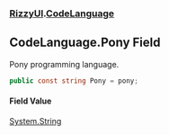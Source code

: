 ### [RizzyUI](RizzyUI 'RizzyUI').[CodeLanguage](RizzyUI.CodeLanguage 'RizzyUI.CodeLanguage')

## CodeLanguage.Pony Field

Pony programming language.

```csharp
public const string Pony = pony;
```

#### Field Value
[System.String](https://docs.microsoft.com/en-us/dotnet/api/System.String 'System.String')